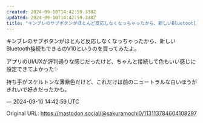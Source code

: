 ```yaml
---
created: 2024-09-10T14:42:59.338Z
updated: 2024-09-10T14:42:59.338Z
title: "キンブレのサブボタンがほとんど反応しなくなっちゃったから、新しいBluetoot[...]"
---
```


<p>キンブレのサブボタンがほとんど反応しなくなっちゃったから、新しいBluetooth接続もできるのV10というのを買ってみたよ。</p><p>アプリのUI/UXが評判通りな感じだったけど、ちゃんと接続して色もいい感じに設定できてよかった✨️</p><p>持ち手がスケルトンな薄紫色だけど、これだけは前のニュートラルな白いほうがきれいで好きだったかも。</p>

&mdash; 2024-09-10 14:42:59 UTC

Original URL: https://mastodon.social/@sakuramochi0/113113784604108297
